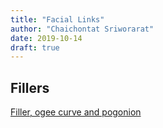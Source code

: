 ```yaml
---
title: "Facial Links"
author: "Chaichontat Sriworarat"
date: 2019-10-14
draft: true
---
```


## Fillers
[Filler, ogee curve and pogonion](https://www.ncbi.nlm.nih.gov/pmc/articles/PMC3469309/)
